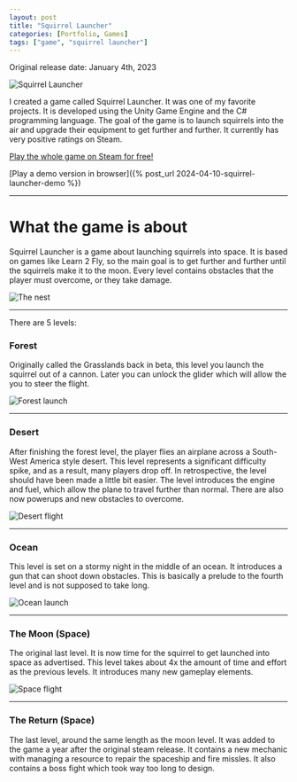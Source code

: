 ```yaml
---
layout: post
title: "Squirrel Launcher"
categories: [Portfolio, Games]
tags: ["game", "squirrel launcher"]
---
```


Original release date: January 4th, 2023

![Squirrel Launcher](https://cdn.akamai.steamstatic.com/steam/apps/2254490/header.jpg?t=1704390391)

I created a game called Squirrel Launcher. It was one of my favorite projects. It is developed using the Unity Game Engine and the C# programming language.
The goal of the game is to launch squirrels into the air and upgrade their equipment to get further and further. It currently has very positive ratings on Steam.



[Play the whole game on Steam for free!](https://store.steampowered.com/app/2254490/Squirrel_Launcher/)

[Play a demo version in browser]({% post_url 2024-04-10-squirrel-launcher-demo %})


---

# What the game is about

Squirrel Launcher is a game about launching squirrels into space. It is based on games like Learn 2 Fly, so the main goal is to get further and further until the squirrels make it to the moon. Every level contains obstacles that the player must overcome, or they take damage.

![The nest](https://cdn.akamai.steamstatic.com/steam/apps/2254490/ss_c7c8cd6309150544b81854b9bb11d56492f4ee83.jpg)

---
There are 5 levels:

### Forest

Originally called the Grasslands back in beta, this level you launch the squirrel out of a cannon. Later you can unlock the glider which will allow the you to steer the flight.

![Forest launch](https://cdn.akamai.steamstatic.com/steam/apps/2254490/ss_a6ed27416c0e3a88fcb6ac7fb69cbcf25b0a15cd.jpg)

---
### Desert

After finishing the forest level, the player flies an airplane across a South-West America style desert. This level represents a significant difficulty spike, and as a result, many players drop off. In retrospective, the level should have been made a little bit easier. The level introduces the engine and fuel, which allow the plane to travel further than normal. There are also now powerups and new obstacles to overcome.

![Desert flight](https://cdn.akamai.steamstatic.com/steam/apps/2254490/ss_97f5a368a1e91e4623ab8706fefbb06aea67860b.jpg)

---
### Ocean

This level is set on a stormy night in the middle of an ocean. It introduces a gun that can shoot down obstacles. This is basically a prelude to the fourth level and is not supposed to take long.

![Ocean launch](https://cdn.akamai.steamstatic.com/steam/apps/2254490/ss_cd39906fef7ea34b5b85847b8644845e8d30207b.jpg)

---
### The Moon (Space)

The original last level. It is now time for the squirrel to get launched into space as advertised. This level takes about 4x the amount of time and effort as the previous levels. It introduces many new gameplay elements.

![Space flight](https://cdn.akamai.steamstatic.com/steam/apps/2254490/ss_f806c2fc826f6af590ef54c58305c86534abb1a3.jpg)

---
### The Return (Space)

The last level, around the same length as the moon level. It was added to the game a year after the original steam release. It contains a new mechanic with managing a resource to repair the spaceship and fire missles. It also contains a boss fight which took way too long to design.